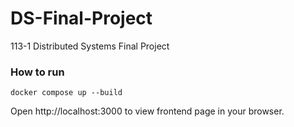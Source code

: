 # DS-Final-Project
113-1 Distributed Systems Final Project

### How to run
```
docker compose up --build
```
Open http://localhost:3000 to view frontend page in your browser.